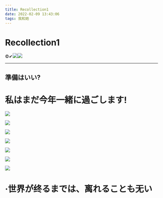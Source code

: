 ```yaml
---
title: Recollection1
date: 2022-02-09 13:43:06
tags: 我和她
---
```

# **Recollection1**
©✔![](https://img1.imgtp.com/2022/02/09/sXrSXoKM.png)![](https://img1.imgtp.com/2022/02/09/FpzTkwhT.png)
***
## **準備はいい?**
# **私はまだ今年一緒に過ごします!**

![](https://img1.imgtp.com/2022/02/09/7rAZ8Sen.JPG)

![](https://img1.imgtp.com/2022/02/09/fyNxJ79K.JPG)

![](https://img1.imgtp.com/2022/02/09/wxz6ABrk.JPG)

![](https://img1.imgtp.com/2022/02/09/eW8CN0yc.JPG)

![](https://img1.imgtp.com/2022/02/09/nlicxvI6.JPG)

![](https://img1.imgtp.com/2022/02/09/FmQSGS2D.JPG)

![](https://img1.imgtp.com/2022/02/09/fWZACH3i.jpg)

# ·世界が终るまでは、离れることも无い


